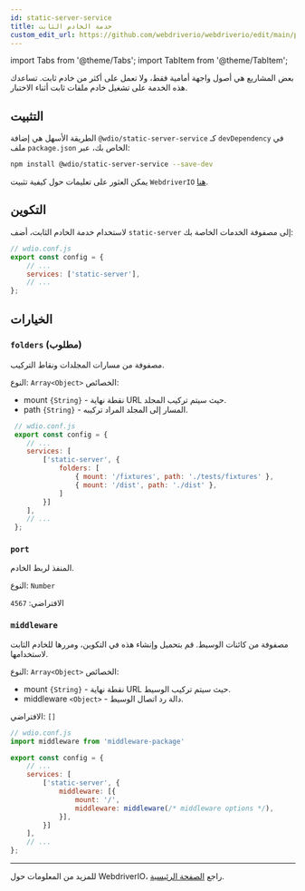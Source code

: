 ```yaml
---
id: static-server-service
title: خدمة الخادم الثابت
custom_edit_url: https://github.com/webdriverio/webdriverio/edit/main/packages/wdio-static-server-service/README.md
---
```


import Tabs from '@theme/Tabs';
import TabItem from '@theme/TabItem';

بعض المشاريع هي أصول واجهة أمامية فقط، ولا تعمل على أكثر من خادم ثابت. تساعدك هذه الخدمة على تشغيل خادم ملفات ثابت أثناء الاختبار.

## التثبيت

الطريقة الأسهل هي إضافة `@wdio/static-server-service` كـ `devDependency` في ملف `package.json` الخاص بك، عبر:

```sh
npm install @wdio/static-server-service --save-dev
```

يمكن العثور على تعليمات حول كيفية تثبيت `WebdriverIO` [هنا](https://webdriver.io/docs/gettingstarted).

## التكوين

لاستخدام خدمة الخادم الثابت، أضف `static-server` إلى مصفوفة الخدمات الخاصة بك:

```js
// wdio.conf.js
export const config = {
    // ...
    services: ['static-server'],
    // ...
};
```

## الخيارات

### `folders` (مطلوب)

مصفوفة من مسارات المجلدات ونقاط التركيب.

النوع: `Array<Object>`
الخصائص:
 - mount `{String}` - نقطة نهاية URL حيث سيتم تركيب المجلد.
 - path `{String}` - المسار إلى المجلد المراد تركيبه.

``` javascript
 // wdio.conf.js
 export const config = {
    // ...
    services: [
        ['static-server', {
            folders: [
                { mount: '/fixtures', path: './tests/fixtures' },
                { mount: '/dist', path: './dist' },
            ]
        }]
    ],
    // ...
 };
```

### `port`

المنفذ لربط الخادم.

النوع: `Number`

الافتراضي: `4567`

### `middleware`

مصفوفة من كائنات الوسيط. قم بتحميل وإنشاء هذه في التكوين، ومررها للخادم الثابت لاستخدامها.

النوع: `Array<Object>`
الخصائص:
 - mount `{String}` - نقطة نهاية URL حيث سيتم تركيب الوسيط.
 - middleware `<Object>` - دالة رد اتصال الوسيط.

الافتراضي: `[]`

``` javascript
// wdio.conf.js
import middleware from 'middleware-package'

export const config = {
    // ...
    services: [
        ['static-server', {
            middleware: [{
                mount: '/',
                middleware: middleware(/* middleware options */),
            }],
        }]
    ],
    // ...
};
```

----

للمزيد من المعلومات حول WebdriverIO، راجع [الصفحة الرئيسية](http://webdriver.io).
